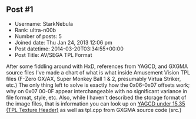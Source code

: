 ## Post #1
- Username: StarkNebula
- Rank: ultra-n00b
- Number of posts: 5
- Joined date: Thu Jan 24, 2013 12:06 pm
- Post datetime: 2014-03-20T03:34:55+00:00
- Post Title: AV/SEGA TPL Format

After some fiddling around with HxD, references from YAGCD, and GXGMA source files I've made a chart of what is what inside Amusement Vision TPL files (F-Zero GX/AX, Super Monkey Ball 1 & 2, presumably Virtua Striker, etc.) The only thing left to solve is exactly how the 0x06-0x07 offsets work; why on 0x07 00-0F appear interchangeable with no significant variance in file format, style, etc. Also, while I haven't described the storage format of the image files, that is information you can look up on [YAGCD under 15.35 (TPL Texture Header)](http://hitmen.c02.at/files/yagcd/yagcd/chap15.html) as well as tpl.cpp from GXGMA source code (src.)
